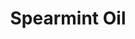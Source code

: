 ---
name: Spearmint Oil
title: Spearmint Oil
details:
  - detail:
      key: "Odour"
      value: "Strong penetrating"
  - detail:
      key: "Brand"
      value: "Natural Aroma"
  - detail:
      key: "Flash Point Degree Celsius"
      value: "65 deg C"
  - detail:
      key: "Refractive Index"
      value: "1.4850 to 1.4940"
  - detail:
      key: "Specific Gravity Degree Celsius"
      value: "0.917"
  - detail:
      key: "Color Odour"
      value: "Straw yellow to light yellow"
  - detail:
      key: "Optical Rotation"
      value: "-45 deg to -65 deg"
  - detail:
      key: "Boiling Point"
      value: "228 deg C"
  - detail:
      key: "Form"
      value: "Liquid"
  - detail:
      key: "Packaging Size"
      value: "5, 25, 200 Kg"
  - detail:
      key: "Assay"
      value: "Carvone > 60%"
  - detail:
      key: "Solubility In Alcohol"
      value: "Insoluble in water, Freely soluble in 70% alcohol"
  - detail:
      key: "Taste"
      value: "Characteristic"
  - detail:
      key: "Biological Source"
      value: "From Mentha spicata Huds"
  - detail:
      key: "FEMA No"
      value: "3032"
  - detail:
      key: "EINECS No"
      value: "283-656-2"
  - detail:
      key: "CAS No"
      value: "8008-79-5"
  - detail:
      key: "Packaging Type"
      value: "Can, Barrel"
showOnHome: false
thumbnail: https://5.imimg.com/data5/SELLER/Default/2021/12/PP/GQ/JM/3823480/spearmint-oil-500x500.jpg
productImages:
  - https://ucarecdn.com/8213c725-21d0-4ac0-ad5e-c1975c20032b/
category: essential oils
---